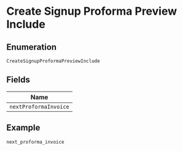 
# Create Signup Proforma Preview Include

## Enumeration

`CreateSignupProformaPreviewInclude`

## Fields

| Name |
|  --- |
| `nextProformaInvoice` |

## Example

```
next_proforma_invoice
```

